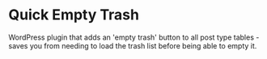 Quick Empty Trash
=================

WordPress plugin that adds an 'empty trash' button to all post type tables - saves you from needing to load the trash list before being able to empty it.
